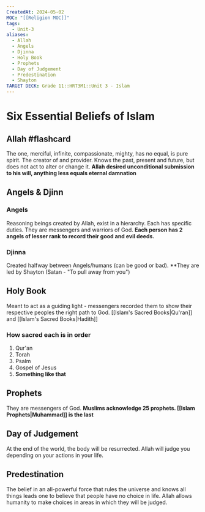 ```yaml
---
CreatedAt: 2024-05-02
MOC: "[[Religion MOC]]"
tags:
  - Unit-3
aliases:
  - Allah
  - Angels
  - Djinna
  - Holy Book
  - Prophets
  - Day of Judgement
  - Predestination
  - Shayton
TARGET DECK: Grade 11::HRT3M1::Unit 3 - Islam
---
```

# Six Essential Beliefs of Islam


## Allah #flashcard 
The one, merciful, infinite, compassionate, mighty, has no equal, is pure spirit.  The creator of and provider. Knows the past, present and future, but does not act to alter or change it. **Allah desired unconditional submission to his will, anything less equals eternal damnation** 
<!--ID: 1718379549899-->


## Angels  & Djinn
### Angels
Reasoning beings created by Allah, exist in a hierarchy. Each has specific duties. They are messengers and warriors of God. **Each person has 2 angels of lesser rank to record their good and evil deeds.**
### Djinna
Created halfway  between Angels/humans (can be good or bad). **They are led by Shayton (Satan - "To pull away from you")

## Holy Book
Meant to act as a guiding light - messengers recorded them to show their respective peoples the right path to God. [[Islam's Sacred Books|Qu'ran]] and [[Islam's Sacred Books|Hadith]]
### How sacred each is in order
1. Qur'an
2. Torah
3. Psalm
4. Gospel of Jesus
5. **Something like that** 
## Prophets
They are messengers of God. **Muslims acknowledge 25 prophets. [[Islam Prophets|Muhammad]] is the last**  

## Day of Judgement
At the end of the world, the body will be resurrected. Allah will judge you depending on your actions in your life.

## Predestination
The belief in an all-powerful force that rules the universe and knows all things leads one to believe that people have no choice in life.
Allah allows humanity to make choices in areas in which they will be judged. 